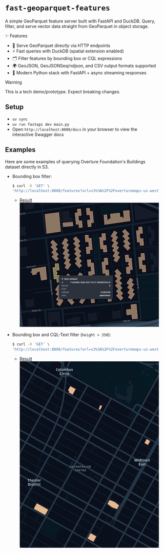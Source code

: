 # `fast-geoparquet-features`

A simple GeoParquet feature server built with FastAPI and DuckDB. Query, filter, and serve vector data straight from GeoParquet in object storage.

✨ Features

* 🚀 Serve GeoParquet directly via HTTP endpoints
* ⚡ Fast queries with DuckDB (spatial extension enabled)
* 🗂️ Filter features by bounding box or CQL expressions
* 🌍 GeoJSON, GeoJSONSeq/ndjson, and CSV output formats supported
* 🐍 Modern Python stack with FastAPI + async streaming responses

> [!WARNING]
> This is a tech demo/prototype. Expect breaking changes.

## Setup

* `uv sync`
* `uv run fastapi dev main.py`
* Open `http://localhost:8000/docs` in your browser to view the interactive Swagger docs

## Examples

Here are some examples of querying Overture Foundation's Buildings dataset directly in S3.

* Bounding box filter:

    ```sh
    $ curl -X 'GET' \
    'http://localhost:8000/features?url=s3%3A%2F%2Foverturemaps-us-west-2%2Frelease%2F2025-08-20.1%2Ftheme%3Dbuildings%2Ftype%3Dbuilding%2F%2A&limit=100&bbox=-73.98407324497613,40.711304868311316,-73.98038796085099,40.713572466980054' | jq > data/demo.geojson
    ```

    * [Result](./data/demo.geojson)
        ![demo](./public/demo.png)

* Bounding box and CQL-Text filter (`height > 350`):

    ```sh
    $ curl -X 'GET' \
    'http://localhost:8000/features?url=s3%3A%2F%2Foverturemaps-us-west-2%2Frelease%2F2025-08-20.1%2Ftheme%3Dbuildings%2Ftype%3Dbuilding%2F%2A&filter=height%20%3E%20350&f=geojson&bbox=-73.99341797466995%2C40.75292045436345%2C-73.95647120320056%2C40.777695601276434' | jq > data/height-filter-demo.geojson
    ```

    * [Result](./data/height-filter-demo.geojson)
        ![demo](./public/height-filter-demo.png)
